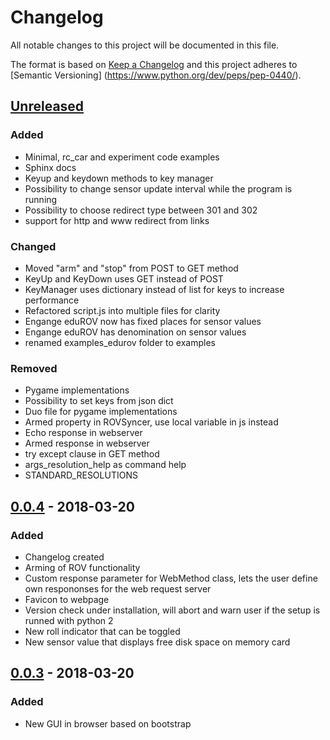 # Changelog
All notable changes to this project will be documented in this file.

The format is based on [Keep a Changelog](http://keepachangelog.com/en/1.0.0/)
and this project adheres to [Semantic Versioning]
(https://www.python.org/dev/peps/pep-0440/).

## [Unreleased]
### Added
- Minimal, rc_car and experiment code examples
- Sphinx docs
- Keyup and keydown methods to key manager
- Possibility to change sensor update interval while the program is running
- Possibility to choose redirect type between 301 and 302
- support for http and www redirect from links

### Changed
- Moved "arm" and "stop" from POST to GET method
- KeyUp and KeyDown uses GET instead of POST
- KeyManager uses dictionary instead of list for keys to increase performance
- Refactored script.js into multiple files for clarity
- Engange eduROV now has fixed places for sensor values
- Engange eduROV has denomination on sensor values
- renamed examples_edurov folder to examples

### Removed
- Pygame implementations
- Possibility to set keys from json dict
- Duo file for pygame implementations
- Armed property in ROVSyncer, use local variable in js instead
- Echo response in webserver
- Armed response in webserver
- try except clause in GET method
- args_resolution_help as command help
- STANDARD_RESOLUTIONS

## [0.0.4] - 2018-03-20
### Added
- Changelog created
- Arming of ROV functionality
- Custom response parameter for WebMethod class, lets the user define own
  respononses for the web request server
- Favicon to webpage
- Version check under installation, will abort and warn user if the setup is
  runned with python 2
- New roll indicator that can be toggled
- New sensor value that displays free disk space on memory card

## [0.0.3] - 2018-03-20
### Added
- New GUI in browser based on bootstrap

[Unreleased]: https://github.com/trolllabs/eduROV/compare/0.0.4...master
[0.0.4]: https://github.com/trolllabs/eduROV/compare/0.0.3...0.0.4
[0.0.3]: https://github.com/trolllabs/eduROV/compare/0.0.1rc1...0.0.3